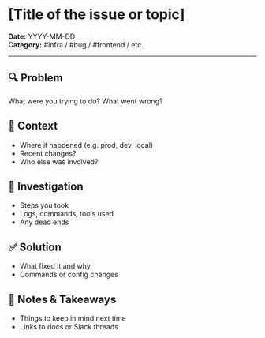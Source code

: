 # [Title of the issue or topic]
**Date:** YYYY-MM-DD  
**Category:** #infra / #bug / #frontend / etc.

---

## 🔍 Problem
What were you trying to do? What went wrong?

## 🧠 Context
- Where it happened (e.g. prod, dev, local)
- Recent changes?
- Who else was involved?

## 🔬 Investigation
- Steps you took
- Logs, commands, tools used
- Any dead ends

## ✅ Solution
- What fixed it and why
- Commands or config changes

## 📌 Notes & Takeaways
- Things to keep in mind next time
- Links to docs or Slack threads

